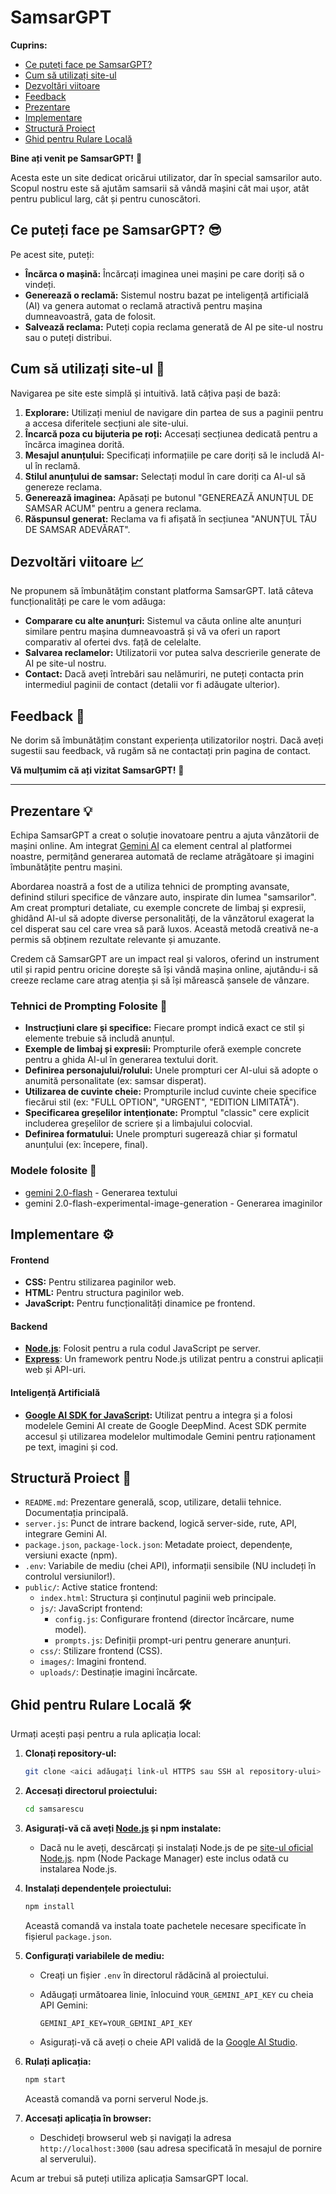 # SamsarGPT

**Cuprins:**

*   [Ce puteți face pe SamsarGPT?](#ce-puteti-face-pe-samsargpt)
*   [Cum să utilizați site-ul](#cum-sa-utilizati-site-ul)
*   [Dezvoltări viitoare](#dezvoltari-viitoare)
*   [Feedback](#feedback)
*   [Prezentare](#prezentare)
*   [Implementare](#implementare)
*   [Structură Proiect](#structura-proiect)
*   [Ghid pentru Rulare Locală](#ghid-pentru-rulare-locala)

**Bine ați venit pe SamsarGPT!** 👋

Acesta este un site dedicat oricărui utilizator, dar în special samsarilor auto. Scopul nostru este să ajutăm samsarii să vândă mașini cât mai ușor, atât pentru publicul larg, cât și pentru cunoscători.

## Ce puteți face pe SamsarGPT? 😎

Pe acest site, puteți:

*   **Încărca o mașină:** Încărcați imaginea unei mașini pe care doriți să o vindeți.
*   **Generează o reclamă:** Sistemul nostru bazat pe inteligență artificială (AI) va genera automat o reclamă atractivă pentru mașina dumneavoastră, gata de folosit.
*   **Salvează reclama:** Puteți copia reclama generată de AI pe site-ul nostru sau o puteți distribui.

## Cum să utilizați site-ul 🚀

Navigarea pe site este simplă și intuitivă. Iată câțiva pași de bază:

1.  **Explorare:** Utilizați meniul de navigare din partea de sus a paginii pentru a accesa diferitele secțiuni ale site-ului.
2.  **Încarcă poza cu bijuteria pe roți:** Accesați secțiunea dedicată pentru a încărca imaginea dorită.
3.  **Mesajul anunțului:** Specificați informațiile pe care doriți să le includă AI-ul în reclamă.
4.  **Stilul anunțului de samsar:** Selectați modul în care doriți ca AI-ul să genereze reclama.
5.  **Generează imaginea:** Apăsați pe butonul "GENEREAZĂ ANUNȚUL DE SAMSAR ACUM" pentru a genera reclama.
6.  **Răspunsul generat:** Reclama va fi afișată în secțiunea "ANUNȚUL TĂU DE SAMSAR ADEVĂRAT".

## Dezvoltări viitoare 📈

Ne propunem să îmbunătățim constant platforma SamsarGPT. Iată câteva funcționalități pe care le vom adăuga:

*   **Comparare cu alte anunțuri:** Sistemul va căuta online alte anunțuri similare pentru mașina dumneavoastră și vă va oferi un raport comparativ al ofertei dvs. față de celelalte.
*   **Salvarea reclamelor:** Utilizatorii vor putea salva descrierile generate de AI pe site-ul nostru.
*   **Contact:** Dacă aveți întrebări sau nelămuriri, ne puteți contacta prin intermediul paginii de contact (detalii vor fi adăugate ulterior).

## Feedback 💬

Ne dorim să îmbunătățim constant experiența utilizatorilor noștri. Dacă aveți sugestii sau feedback, vă rugăm să ne contactați prin pagina de contact.

**Vă mulțumim că ați vizitat SamsarGPT!** 🎉

---

## Prezentare 💡

Echipa SamsarGPT a creat o soluție inovatoare pentru a ajuta vânzătorii de mașini online. Am integrat [Gemini AI](https://ai.google.dev/) ca element central al platformei noastre, permițând generarea automată de reclame atrăgătoare și imagini îmbunătățite pentru mașini.

Abordarea noastră a fost de a utiliza tehnici de prompting avansate, definind stiluri specifice de vânzare auto, inspirate din lumea "samsarilor". Am creat prompturi detaliate, cu exemple concrete de limbaj și expresii, ghidând AI-ul să adopte diverse personalități, de la vânzătorul exagerat la cel disperat sau cel care vrea să pară luxos. Această metodă creativă ne-a permis să obținem rezultate relevante și amuzante.

Credem că SamsarGPT are un impact real și valoros, oferind un instrument util și rapid pentru oricine dorește să își vândă mașina online, ajutându-i să creeze reclame care atrag atenția și să își mărească șansele de vânzare.

### Tehnici de Prompting Folosite 🧠

*   **Instrucțiuni clare și specifice:** Fiecare prompt indică exact ce stil și elemente trebuie să includă anunțul.
*   **Exemple de limbaj și expresii:** Prompturile oferă exemple concrete pentru a ghida AI-ul în generarea textului dorit.
*   **Definirea personajului/rolului:** Unele prompturi cer AI-ului să adopte o anumită personalitate (ex: samsar disperat).
*   **Utilizarea de cuvinte cheie:** Prompturile includ cuvinte cheie specifice fiecărui stil (ex: "FULL OPTION", "URGENT", "EDITION LIMITATĂ").
*   **Specificarea greșelilor intenționate:** Promptul "classic" cere explicit includerea greșelilor de scriere și a limbajului colocvial.
*   **Definirea formatului:** Unele prompturi sugerează chiar și formatul anunțului (ex: începere, final).

### Modele folosite 🤖

*   [gemini 2.0-flash](https://ai.google.dev/models/gemini) - Generarea textului
*   gemini 2.0-flash-experimental-image-generation - Generarea imaginilor

## Implementare ⚙️

#### Frontend

*   **CSS:** Pentru stilizarea paginilor web.
*   **HTML:** Pentru structura paginilor web.
*   **JavaScript:** Pentru funcționalități dinamice pe frontend.

#### Backend

*   **[Node.js](https://nodejs.org/)**: Folosit pentru a rula codul JavaScript pe server.
*   **[Express](https://expressjs.com/)**: Un framework pentru Node.js utilizat pentru a construi aplicații web și API-uri.

#### Inteligență Artificială <a name="inteligenta-artificiala"></a>

*   **[Google AI SDK for JavaScript](https://ai.google.dev/):** Utilizat pentru a integra și a folosi modelele Gemini AI create de Google DeepMind. Acest SDK permite accesul și utilizarea modelelor multimodale Gemini pentru raționament pe text, imagini și cod.

## Structură Proiect 📂

*   `README.md`: Prezentare generală, scop, utilizare, detalii tehnice. Documentația principală.
*   `server.js`: Punct de intrare backend, logică server-side, rute, API, integrare Gemini AI.
*   `package.json`, `package-lock.json`: Metadate proiect, dependențe, versiuni exacte (npm).
*   `.env`: Variabile de mediu (chei API), informații sensibile (NU includeți în controlul versiunilor!).
*   `public/`: Active statice frontend:
    *   `index.html`: Structura și conținutul paginii web principale.
    *   `js/`: JavaScript frontend:
        *   `config.js`: Configurare frontend (director încărcare, nume model).
        *   `prompts.js`: Definiții prompt-uri pentru generare anunțuri.
    *   `css/`: Stilizare frontend (CSS).
    *   `images/`: Imagini frontend.
    *   `uploads/`: Destinație imagini încărcate.


## Ghid pentru Rulare Locală 🛠️

Urmați acești pași pentru a rula aplicația local:

1.  **Clonați repository-ul:**

    ```bash
    git clone <aici adăugați link-ul HTTPS sau SSH al repository-ului>
    ```

2.  **Accesați directorul proiectului:**

    ```bash
    cd samsarescu
    ```

3.  **Asigurați-vă că aveți [Node.js](https://nodejs.org/) și npm instalate:**

    *   Dacă nu le aveți, descărcați și instalați Node.js de pe [site-ul oficial Node.js](https://nodejs.org/). npm (Node Package Manager) este inclus odată cu instalarea Node.js.

4.  **Instalați dependențele proiectului:**

    ```bash
    npm install
    ```

    Această comandă va instala toate pachetele necesare specificate în fișierul `package.json`.

5.  **Configurați variabilele de mediu:**

    *   Creați un fișier `.env` în directorul rădăcină al proiectului.
    *   Adăugați următoarea linie, înlocuind `YOUR_GEMINI_API_KEY` cu cheia API Gemini:

        ```
        GEMINI_API_KEY=YOUR_GEMINI_API_KEY
        ```

    *   Asigurați-vă că aveți o cheie API validă de la [Google AI Studio](https://makersuite.google.com/).

6.  **Rulați aplicația:**

    ```bash
    npm start
    ```

    Această comandă va porni serverul Node.js.

7.  **Accesați aplicația în browser:**

    *   Deschideți browserul web și navigați la adresa `http://localhost:3000` (sau adresa specificată în mesajul de pornire al serverului).

Acum ar trebui să puteți utiliza aplicația SamsarGPT local.
